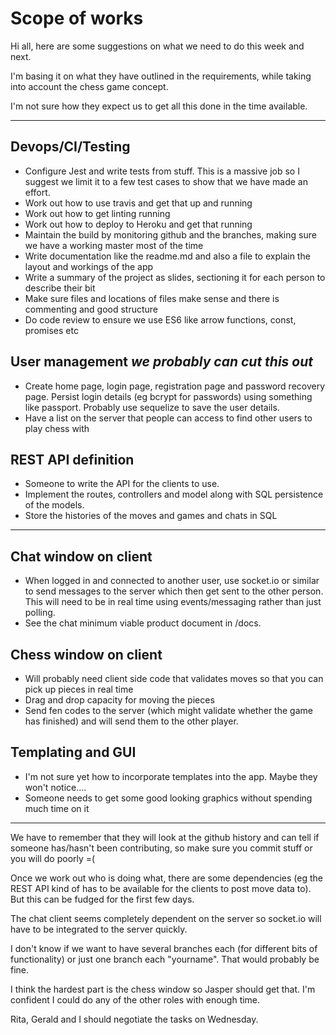 # Scope of works

Hi all, here are some suggestions on what we need to do this week and next. 

I'm basing it on what they have outlined in the requirements, while taking into account the chess game concept.

I'm not sure how they expect us to get all this done in the time available.



___

## Devops/CI/Testing

- Configure Jest and write tests from stuff. This is a massive job so I suggest we limit it to a few test cases to show that we have made an effort. 
- Work out how to use travis and get that up and running 
- Work out how to get linting running
- Work out how to deploy to Heroku and get that running
- Maintain the build by monitoring github and the branches, making sure we have a working master most of the time
- Write documentation like the readme.md and also a file to explain the layout and workings of the app
- Write a summary of the project as slides, sectioning it for each person to describe their bit
- Make sure files and locations of files make sense and there is commenting and good structure
- Do code review to ensure we use ES6 like arrow functions, const, promises etc

## User management *we probably can cut this out*

- Create home page, login page, registration page and password recovery page. Persist login details (eg bcrypt for passwords) using something like passport. Probably use sequelize to save the user details.
- Have a list on the server that people can access to find other users to play chess with 

## REST API definition

- Someone to write the API for the clients to use. 
- Implement the routes, controllers and model along with SQL persistence of the models. 
- Store the histories of the moves and games and chats in SQL



___

## Chat window on client

- When logged in and connected to another user, use socket.io or similar to send messages to the server which then get sent to the other person. This will need to be in real time using events/messaging rather than just polling.
- See the chat minimum viable product document in /docs. 

## Chess window on client 

- Will probably need client side code that validates moves so that you can pick up pieces in real time
- Drag and drop capacity for moving the pieces
- Send fen codes to the server (which might validate whether the game has finished) and will send them to the other player. 

## Templating and GUI

- I'm not sure yet how to incorporate templates into the app. Maybe they won't notice....
- Someone needs to get some good looking graphics without spending much time on it

___



We have to remember that they will look at the github history and can tell if someone has/hasn't been contributing, so make sure you commit stuff or you will do poorly =(

Once we work out who is doing what, there are some dependencies (eg the REST API kind of has to be available for the clients to post move data to). But this can be fudged for the first few days.

The chat client seems completely dependent on the server so socket.io will have to be integrated to the server quickly.

I don't know if we want to have several branches each (for different bits of functionality) or just one branch each "yourname". That would probably be fine. 

I think the hardest part is the chess window so Jasper should get that. I'm confident I could do any of the other roles with enough time. 

Rita, Gerald and I should negotiate the tasks on Wednesday.